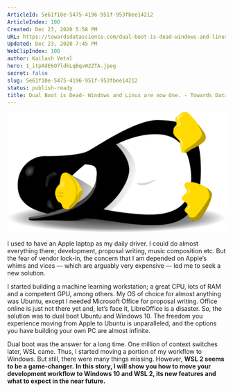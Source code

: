 ```yaml
---
ArticleId: 5e61f10e-5475-4196-951f-953fbee14212
ArticleIndex: 100
Created: Dec 23, 2020 5:58 PM
URL: https://towardsdatascience.com/dual-boot-is-dead-windows-and-linux-are-now-one-27555902a128
Updated: Dec 23, 2020 7:45 PM
WebClipIndex: 100
author: Kailash Vetal
hero: 1_itpAdE6O7ldkLqBqvW2ZTA.jpeg
secret: false
slug: 5e61f10e-5475-4196-951f-953fbee14212
status: publish-ready
title: Dual Boot is Dead- Windows and Linux are now One. - Towards Data Science
---
```

![1*IkCoen_9xnKGvu4ol8TXbw.png](100%2010613d22c82b487cb84403ef9ebbc137/1IkCoen_9xnKGvu4ol8TXbw.png)

I used to have an Apple laptop as my daily driver. I could do almost everything there; development, proposal writing, music composition etc. But the fear of vendor lock-in, the concern that I am depended on Apple’s whims and vices — which are arguably very expensive — led me to seek a new solution.

I started building a machine learning workstation; a great CPU, lots of RAM and a competent GPU, among others. My OS of choice for almost anything was Ubuntu, except I needed Microsoft Office for proposal writing. Office online is just not there yet and, let’s face it, LibreOffice is a disaster. So, the solution was to dual boot Ubuntu and Windows 10. The freedom you experience moving from Apple to Ubuntu is unparalleled, and the options you have building your own PC are almost infinite.

Dual boot was the answer for a long time. One million of context switches later, WSL came. Thus, I started moving a portion of my workflow to Windows. But still, there were many things missing. However, **WSL 2 seems to be a game-changer.** **In this story, I will show you how to move your development workflow to Windows 10 and WSL 2, its new features and what to expect in the near future.**
